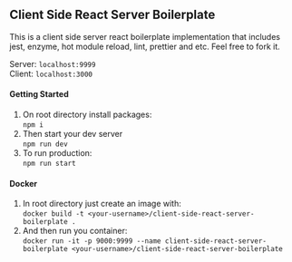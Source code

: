 ## Client Side React Server Boilerplate
This is a client side server react boilerplate implementation that includes jest, enzyme, hot module reload, lint, prettier and etc. Feel free to fork it.<br>

Server: `localhost:9999`<br>
Client: `localhost:3000`

#### Getting Started
1. On root directory install packages:<br>
`npm i`
2. Then start your dev server<br>
`npm run dev`
3. To run production:<br>
`npm run start`

#### Docker
1. In root directory just create an image with:<br>
`docker build -t <your-username>/client-side-react-server-boilerplate .`
2. And then run you container:<br>
`docker run -it -p 9000:9999 --name client-side-react-server-boilerplate <your-username>/client-side-react-server-boilerplate
`

